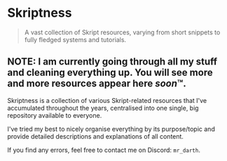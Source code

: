 # Skriptness
> A vast collection of Skript resources, varying from short snippets to fully fledged systems and tutorials.

## NOTE: I am currently going through all my stuff and cleaning everything up. You will see more and more resources appear here *soon*:tm:.

Skriptness is a collection of various Skript-related resources that I've accumulated throughout the years, centralised into one single, big repository available to everyone.

I've tried my best to nicely organise everything by its purpose/topic and provide detailed descriptions and explanations of all content.

If you find any errors, feel free to contact me on Discord: `mr_darth`.
